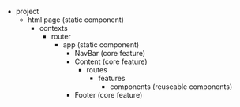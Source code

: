 - project
  - html page (static component)
    - contexts
      - router
        - app (static component)
          - NavBar (core feature)
          - Content (core feature)
            - routes
              - features
                - components (reuseable components)
          - Footer (core feature)
